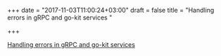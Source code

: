 +++
date = "2017-11-03T11:00:24+03:00"
draft = false
title = "Handling errors in gRPC and go-kit services  "

+++

<p><a href="https://hackernoon.com/handling-errors-in-golang-grpc-and-go-kit-services-d0fa0a112449?gi=86ea7c2c1d9b">Handling errors in gRPC and go-kit services  </a></p>

